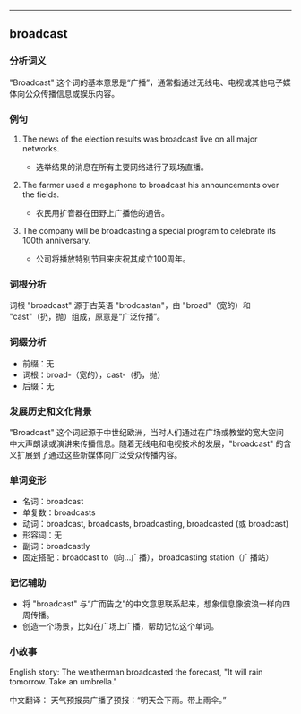 
---------------
## broadcast
### 分析词义
"Broadcast" 这个词的基本意思是“广播”，通常指通过无线电、电视或其他电子媒体向公众传播信息或娱乐内容。

### 例句
1. The news of the election results was broadcast live on all major networks.
   - 选举结果的消息在所有主要网络进行了现场直播。

2. The farmer used a megaphone to broadcast his announcements over the fields.
   - 农民用扩音器在田野上广播他的通告。

3. The company will be broadcasting a special program to celebrate its 100th anniversary.
   - 公司将播放特别节目来庆祝其成立100周年。

### 词根分析
词根 "broadcast" 源于古英语 "brodcastan"，由 "broad"（宽的）和 "cast"（扔，抛）组成，原意是“广泛传播”。

### 词缀分析
- 前缀：无
- 词根：broad-（宽的），cast-（扔，抛）
- 后缀：无

### 发展历史和文化背景
"Broadcast" 这个词起源于中世纪欧洲，当时人们通过在广场或教堂的宽大空间中大声朗读或演讲来传播信息。随着无线电和电视技术的发展，"broadcast" 的含义扩展到了通过这些新媒体向广泛受众传播内容。

### 单词变形
- 名词：broadcast
- 单复数：broadcasts
- 动词：broadcast, broadcasts, broadcasting, broadcasted (或 broadcast)
- 形容词：无
- 副词：broadcastly
- 固定搭配：broadcast to（向...广播），broadcasting station（广播站）

### 记忆辅助
- 将 "broadcast" 与“广而告之”的中文意思联系起来，想象信息像波浪一样向四周传播。
- 创造一个场景，比如在广场上广播，帮助记忆这个单词。

### 小故事
English story:
The weatherman broadcasted the forecast, "It will rain tomorrow. Take an umbrella."

中文翻译：
天气预报员广播了预报：“明天会下雨。带上雨伞。”

